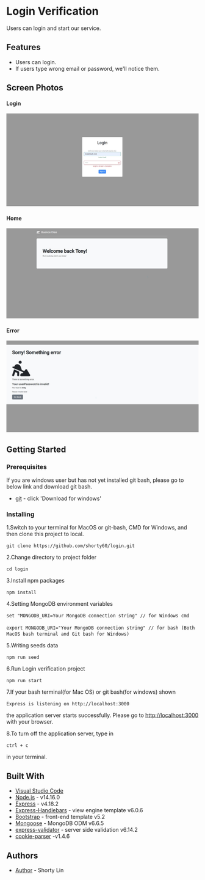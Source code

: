 # Login Verification

Users can login and start our service.

## Features

- Users can login.
- If users type wrong email or password, we'll notice them.


## Screen Photos

#### Login

![Login](https://github.com/shorty60/login/blob/main/public/images/login.jpg)

#### Home

![Home](https://github.com/shorty60/login/blob/main/public/images/home.jpg)

#### Error

![Error](https://github.com/shorty60/login/blob/main/public/images/error.jpg)

## Getting Started

### Prerequisites

If you are windows user but has not yet installed git bash, please go to below link and download git bash.

- [git](https://git-scm.com/) - click 'Download for windows'

### Installing

1.Switch to your terminal for MacOS or git-bash, CMD for Windows, and then clone this project to local.

```
git clone https://github.com/shorty60/login.git
```

2.Change directory to project folder

```
cd login
```

3.Install npm packages

```
npm install
```

4.Setting MongoDB environment variables

```
set "MONGODB_URI=Your MongoDB connection string" // for Windows cmd

export MONGODB_URI="Your MongoDB connection string" // for bash (Both MacOS bash terminal and Git bash for Windows)

```

5.Writing seeds data

```
npm run seed
```

6.Run Login verification project

```
npm run start
```

7.If your bash terminal(for Mac OS) or git bash(for windows) shown

```
Express is listening on http://localhost:3000
```

the application server starts successfully.
Please go to [http://localhost:3000](http://localhost:3000) with your browser.

8.To turn off the application server, type in

```
ctrl + c
```

in your terminal.

## Built With

- [Visual Studio Code](https://visualstudio.microsoft.com/zh-hant/)
- [Node.js](https://nodejs.org/zh-tw/download/) - v14.16.0
- [Express](https://www.npmjs.com/package/express) - v4.18.2
- [Express-Handlebars](https://www.npmjs.com/package/express-handlebars) - view engine template v6.0.6
- [Bootstrap](https://getbootstrap.com/docs/5.2/getting-started/introduction/) - front-end template v5.2
- [Mongoose](https://mongoosejs.com/) - MongoDB ODM v6.6.5
- [express-validator](https://express-validator.github.io/docs/) - server side validation v6.14.2
- [cookie-parser](https://www.npmjs.com/package/cookie-parser) -v1.4.6

## Authors

- [Author](https://github.com/shorty60) - Shorty Lin
